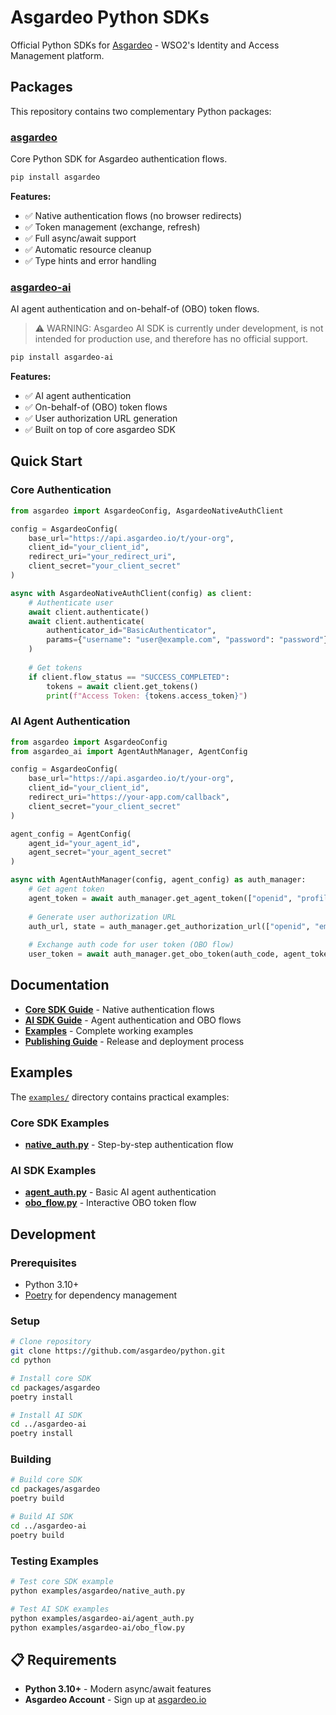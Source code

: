 # Asgardeo Python SDKs

Official Python SDKs for [Asgardeo](https://wso2.com/asgardeo/) - WSO2's Identity and Access Management platform.

## Packages

This repository contains two complementary Python packages:

### [asgardeo](./packages/asgardeo/)
Core Python SDK for Asgardeo authentication flows.

```bash
pip install asgardeo
```

**Features:**
- ✅ Native authentication flows (no browser redirects)
- ✅ Token management (exchange, refresh)
- ✅ Full async/await support
- ✅ Automatic resource cleanup
- ✅ Type hints and error handling

### [asgardeo-ai](./packages/asgardeo-ai/)
AI agent authentication and on-behalf-of (OBO) token flows.

> ⚠️ WARNING: Asgardeo AI SDK is currently under development, is not intended for production use, and therefore has no official support.

```bash  
pip install asgardeo-ai
```

**Features:**
- ✅ AI agent authentication
- ✅ On-behalf-of (OBO) token flows
- ✅ User authorization URL generation
- ✅ Built on top of core asgardeo SDK

## Quick Start

### Core Authentication
```python
from asgardeo import AsgardeoConfig, AsgardeoNativeAuthClient

config = AsgardeoConfig(
    base_url="https://api.asgardeo.io/t/your-org",
    client_id="your_client_id",
    redirect_uri="your_redirect_uri",
    client_secret="your_client_secret"
)

async with AsgardeoNativeAuthClient(config) as client:
    # Authenticate user
    await client.authenticate()
    await client.authenticate(
        authenticator_id="BasicAuthenticator",
        params={"username": "user@example.com", "password": "password"}
    )
    
    # Get tokens
    if client.flow_status == "SUCCESS_COMPLETED":
        tokens = await client.get_tokens()
        print(f"Access Token: {tokens.access_token}")
```

### AI Agent Authentication
```python
from asgardeo import AsgardeoConfig
from asgardeo_ai import AgentAuthManager, AgentConfig

config = AsgardeoConfig(
    base_url="https://api.asgardeo.io/t/your-org",
    client_id="your_client_id",
    redirect_uri="https://your-app.com/callback",
    client_secret="your_client_secret"
)

agent_config = AgentConfig(
    agent_id="your_agent_id",
    agent_secret="your_agent_secret"
)

async with AgentAuthManager(config, agent_config) as auth_manager:
    # Get agent token
    agent_token = await auth_manager.get_agent_token(["openid", "profile"])
    
    # Generate user authorization URL
    auth_url, state = auth_manager.get_authorization_url(["openid", "email"])
    
    # Exchange auth code for user token (OBO flow)
    user_token = await auth_manager.get_obo_token(auth_code, agent_token=agent_token)
```

## Documentation

- **[Core SDK Guide](./packages/asgardeo/README.md)** - Native authentication flows
- **[AI SDK Guide](./packages/asgardeo-ai/README.md)** - Agent authentication and OBO flows  
- **[Examples](./examples/)** - Complete working examples
- **[Publishing Guide](./PUBLISHING.md)** - Release and deployment process

## Examples

The [`examples/`](./examples/) directory contains practical examples:

### Core SDK Examples
- **[native_auth.py](./examples/asgardeo/native_auth.py)** - Step-by-step authentication flow

### AI SDK Examples  
- **[agent_auth.py](./examples/asgardeo-ai/agent_auth.py)** - Basic AI agent authentication
- **[obo_flow.py](./examples/asgardeo-ai/obo_flow.py)** - Interactive OBO token flow

## Development

### Prerequisites
- Python 3.10+
- [Poetry](https://python-poetry.org/) for dependency management

### Setup
```bash
# Clone repository
git clone https://github.com/asgardeo/python.git
cd python

# Install core SDK
cd packages/asgardeo
poetry install

# Install AI SDK
cd ../asgardeo-ai  
poetry install
```

### Building
```bash
# Build core SDK
cd packages/asgardeo
poetry build

# Build AI SDK
cd ../asgardeo-ai
poetry build
```

### Testing Examples
```bash
# Test core SDK example
python examples/asgardeo/native_auth.py

# Test AI SDK examples
python examples/asgardeo-ai/agent_auth.py
python examples/asgardeo-ai/obo_flow.py
```

## 📋 Requirements

- **Python 3.10+** - Modern async/await features
- **Asgardeo Account** - Sign up at [asgardeo.io](https://asgardeo.io)
